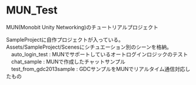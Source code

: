 # MUN_Test
MUN(Monobit Unity Networking)のチュートリアルプロジェクト

SampleProjectに自作プロジェクトが入っている。
Assets/SampleProject/Scenesにシチュエーション別のシーンを格納。
　auto_login_test          : MUNでサポートしているオートログインロジックのテスト
　chat_sample              : MUNで作成したチャットサンプル
　test_from_gdc2013sample  : GDCサンプルをMUNでリアルタイム通信対応したもの
